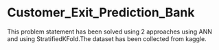 # Customer_Exit_Prediction_Bank

This problem statement has been solved using 2 approaches using ANN and using StratifiedKFold.The dataset has been collected from kaggle.

